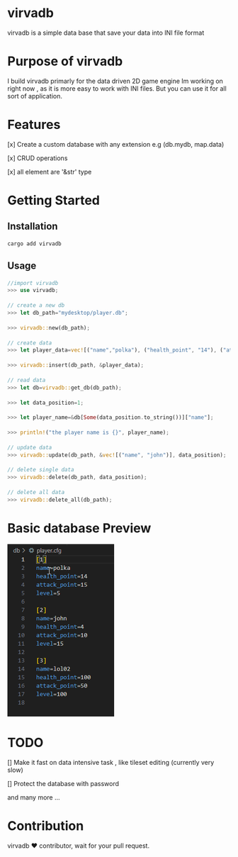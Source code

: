 # virvadb

virvadb is a simple data base that save your data into INI file format 

# Purpose of virvadb

I build  virvadb  primarly for the data driven 2D game engine Im working on right now , as it is more easy to work with INI files. But you can use it for all sort of application. 

# Features
[x] Create a custom database with any extension e.g (db.mydb, map.data)

[x] CRUD operations

[x] all element are '&str' type

# Getting Started 

## Installation

```bash
cargo add virvadb
```

## Usage
```rust
//import virvadb
>>> use virvadb;

// create a new db
>>> let db_path="mydesktop/player.db";

>>> virvadb::new(db_path);

// create data
>>> let player_data=vec![("name","polka"), ("health_point", "14"), ("attack_point","15"), ("level","5")];

>>> virvadb::insert(db_path, &player_data);

// read data
>>> let db=virvadb::get_db(db_path);

>>> let data_position=1;

>>> let player_name=&db[Some(data_position.to_string())]["name"];

>>> println!("the player name is {}", player_name);

// update data
>>> virvadb::update(db_path, &vec![("name", "john")], data_position);

// delete single data 
>>> virvadb::delete(db_path, data_position);

// delete all data
>>> virvadb::delete_all(db_path);
```
# Basic database Preview
![virvadb preview](rsc/virvadb_preview.png)

# TODO

[] Make it fast on data intensive task , like tileset editing (currently very slow)

[] Protect the database with password

and many more ...

# Contribution 

virvadb ❤️ contributor, wait for your pull request.
